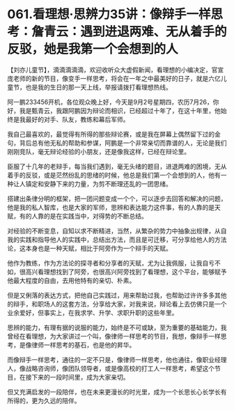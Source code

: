 # 061.看理想·思辨力35讲：像辩手一样思考：詹青云：遇到进退两难、无从着手的反驳，她是我第一个会想到的人

【刘亦儿童节】，滴滴滴滴滴，欢迎收听众大虚假新闻，看理想的小编决定，官宣庞老师的新的节目，像变手一样思考，将会在一年之中最美好的日子，就是六亿儿童节，也是我的生日的那一天上线，举报请拨打看理想热线。

阿一鹏233456开机，各位观众晚上好，今天是9月2号星期四，农历7月26，你好，我是甄青云，我跟阿鹏因为辩论而相识，已经超过十年了，在这十年里，他始终是我最好的对手、队友，教练和幕后军师。

我自己最喜欢的，最觉得有所得的那些辩论赛，或是我在屏幕上偶然留下过的金句，背后总有他无私的帮助和参谋，阿鹏是一个非常亲切而靠谱的人，无论是我们刚刚竞队，毫无辩论经验的小朋友，还是像我这样，已经在辩论里。

臣服了十几年的老辩手，每当我们遇到，毫无头绪的题目，进退两难的困境，无从着手的反驳，或是茫然纷乱的思绪的时候，他总是我们第一个会想到的人，他有一种让人镇定和安静下来的力量，为剪不断理还乱的一团思绪。

搭建出条律分明的框架，把一团问题变成一个个，可以逐步去回答和解决的问题，他是我的私人智库，也是大家的军师，思辨和表达能力这件事，有的人靠的是天赋，有的人靠的是在实践当中，对得势的不断总结。

对经验的不断变息，自知以求不断精进，当然，从繁杂的势力中抽象出规律，从自我的实践和指导他人的实践中，总结出方法，而且是可迁移，可分享给他人的方法论，这本身也是一种天赋，相比于阿旁作为一个辩手的天赋。

他作为教练，作为方法论的探寻者和分享者的天赋，尤为让我佩服，让我自亏不如，很高兴看理想找到了阿旁，也很高兴阿旁找到了看理想，这个平台，能够赋予他最大程度的自由，去用他特有的亲切、朴素。

但是又俐落的表达方式，把他自己实践过，用来帮助过我，也帮助过许许多多其他的辩手，和职场人的这套方法，分享给大家，对我来说，辩论看上去仿佛只是一个业余爱好，但事实上，在我求学、升学、求职升职的这些年里。

思辨的能力，有理有据的说服的能力，始终是不可或缺，至为重要的基础能力，我曾经在看理想，为大家讲过一个叫，像律师一样思考的节目，我想，像辩手一样思考，是像律师一样思考的基石，也是他的昇华。

而像辩手一样思考，通往的一定不只是，像律师一样思考，他也通往，像职业经理人，像战略咨询师，像团队领导者，或是像高校的打工人一样思考，希望这个节目，在接下来的一段时间里，成为大家亲切。

但又充满启发的一段陪伴，也在未来更漫长的时光里，成为一个长思长心长学长有所得的，更为久远的陪伴。